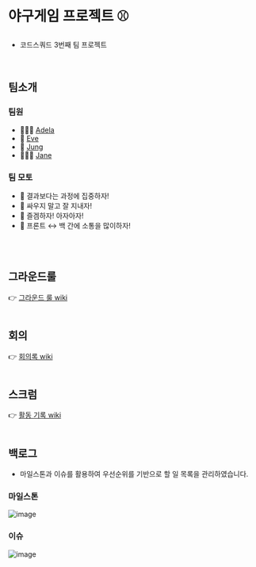 # 야구게임 프로젝트 ⚾
- 코드스쿼드 3번째 팀 프로젝트

<br/>

## 팀소개
### 팀원
- 🤸🏻‍♀️ [Adela](https://github.com/adelakim5)
- 🥳 [Eve](https://github.com/eve712)
- 🍔 [Jung](https://github.com/rla36)
- 🧚🏻‍♀️ [Jane](https://github.com/janeljs)


### 팀 모토
- 🍰 결과보다는 과정에 집중하자!
- 🧁 싸우지 말고 잘 지내자!
- 🍩 즐겜하자! 아자아자!
- 🍮 프론트 ↔ 백 간에 소통을 많이하자!

<br/>
<br/>

## 그라운드룰
 👉 [그라운드 룰 wiki](https://github.com/janeljs/baseball/wiki/Ground-Rule)
 <br/>
<br/>

## 회의
👉 [회의록 wiki](https://github.com/janeljs/baseball/wiki/%5BTEAM-11%5D-%ED%9A%8C%EC%9D%98%EB%A1%9D)
<br/>
<br/>

## 스크럼
👉 [활동 기록 wiki](https://github.com/janeljs/baseball/wiki/%ED%99%9C%EB%8F%99-%EA%B8%B0%EB%A1%9D)
<br/>
<br/>

## 백로그
- 마일스톤과 이슈를 활용하여 우선순위를 기반으로 할 일 목록을 관리하였습니다.
### 마일스톤
 ![image](https://user-images.githubusercontent.com/68000537/117390046-6a2fc400-af28-11eb-946d-5b2969b16365.png)
### 이슈
 ![image](https://user-images.githubusercontent.com/68000537/117389977-466c7e00-af28-11eb-8353-967c7fbb80b9.png)
